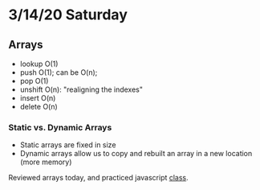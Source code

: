 # 3/14/20 Saturday 

## Arrays
- lookup O(1)
- push O(1); can be O(n);
- pop O(1)
- unshift O(n): "realigning the indexes"
- insert O(n)
- delete O(n)

### Static vs. Dynamic Arrays 
- Static arrays are fixed in size
- Dynamic arrays allow us to copy and rebuilt an array in a new location (more memory)

Reviewed arrays today, and practiced javascript [class](../exercises/class-practice.js).